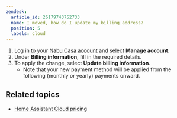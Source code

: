 ```yaml
---
zendesk:
  article_id: 26179743752733
  name: I moved, how do I update my billing address?
  position: 5
  labels: cloud
---
```


1. Log in to your [Nabu Casa account](https://account.nabucasa.com/) and select **Manage account**.
2. Under **Billing information**, fill in the required details.
3. To apply the change, select **Update billing information**.
   - Note that your new payment method will be applied from the following (monthly or yearly) payments onward.

## Related topics

- [Home Assistant Cloud pricing](https://www.nabucasa.com/pricing/)